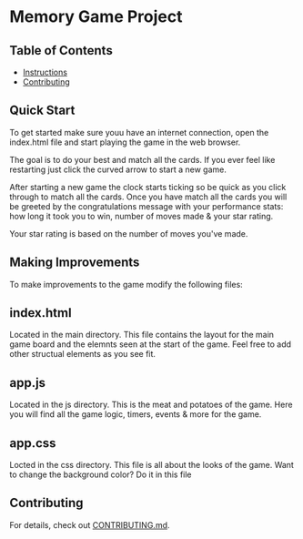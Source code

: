 # Memory Game Project

## Table of Contents

* [Instructions](#instructions)
* [Contributing](#contributing)


Quick Start
------------

To get started make sure youu have an internet connection, open the index.html file and start playing the game in the web browser.

The goal is to do your best and match all the cards. If you ever feel like restarting just click the curved arrow to start a new game.

After starting a new game the clock starts ticking so be quick as you click through to match all the cards. Once you have match all the cards you will be greeted by the congratulations message with your performance stats: how long it took you to win, number of moves made & your star rating.

Your star rating is based on the number of moves you've made.

Making Improvements
--------------------

To make improvements to the game modify the following files:

index.html
-----------
Located in the main directory. This file contains the layout for the main game board and the elemnts seen at the start of the game. Feel free to add other structual elements as you see fit.

app.js
-------
Located in the js directory. This is the meat and potatoes of the game. Here you will find all the game logic, timers, events & more for the game.

app.css
--------
Locted in the css directory. This file is all about the looks of the game. Want to change the background color? Do it in this file

## Contributing

For details, check out [CONTRIBUTING.md](CONTRIBUTING.md).
